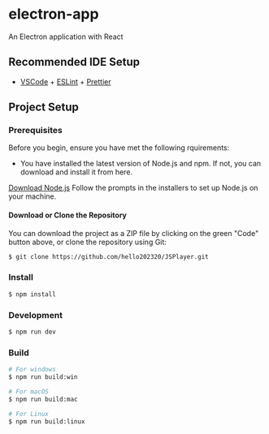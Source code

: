 # electron-app

An Electron application with React

## Recommended IDE Setup

- [VSCode](https://code.visualstudio.com/) + [ESLint](https://marketplace.visualstudio.com/items?itemName=dbaeumer.vscode-eslint) + [Prettier](https://marketplace.visualstudio.com/items?itemName=esbenp.prettier-vscode)

## Project Setup

### Prerequisites

Before you begin, ensure you have met the following rquirements: 

- You have installed the latest version of Node.js and npm. If not, you can download and install it from here.

[Download Node.js](https://nodejs.org/en/download)
Follow the prompts in the installers to set up Node.js on your machine.

#### Download or Clone the Repository
You can download the project as a ZIP file by clicking on the green "Code" button above, or clone the repository using Git:

```bash
$ git clone https://github.com/hello202320/JSPlayer.git
```

### Install

```bash
$ npm install
```

### Development

```bash
$ npm run dev
```

### Build

```bash
# For windows
$ npm run build:win

# For macOS
$ npm run build:mac

# For Linux
$ npm run build:linux
```
